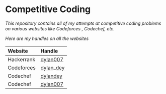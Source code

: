 # Competitive Coding

*This repository contains all of my attempts at competitive coding problems on various websites like Codeforces , Codechef, etc.*

*Here are my handles on all the websites*

| Website  | Handle |
| :------------- | :------------- |
| Hackerrank  | [dylan007](https://www.hackerrank.com/dylan007)  |
| Codeforces  | [dylan_dey](http://codeforces.com/profile/dylan_dey)  |
| Codechef  | [dylandey](https://www.codechef.com/users/dylandey)  |
| Codechef  | [dylan007](https://www.hackerearth.com/@dylan007)  |
